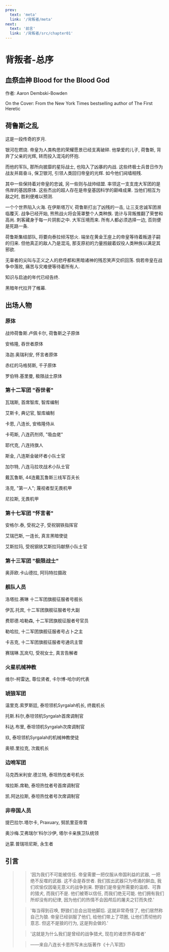```yaml
---
prev:
  text: 'meta'
  link: '/背叛者/meta'
next:
  text: '前言'
  link: '/背叛者/src/chapter01'
---
```


# 背叛者-总序

## 血祭血神 Blood for the Blood God

作者: Aaron Dembski-Bowden

On the Cover: From the New York Times bestselling author of The First Heretic

## 荷鲁斯之乱

这是一段传奇的岁月.

银河在燃烧. 帝皇为人类构思的荣耀愿景已经支离破碎. 他挚爱的儿子, 荷鲁斯, 背弃了父亲的光辉, 转而投入混沌的怀抱.

而他的军队, 那所向披靡的星际战士, 也陷入了凶暴的内战. 这些终极士兵昔日作为战友并肩奋斗, 保卫银河, 引领人类回归帝皇的光辉. 如今他们阋墙相残.

其中一些保持着对帝皇的忠诚, 另一些则与战帅结盟. 率领这一支支庞大军团的是伟岸的基因原体. 这些杰出的超人存在是帝皇基因科学的巅峰成果. 当他们相互为敌之时, 胜利便难以预测.

一个个世界陷入火海. 在伊斯塔万V, 荷鲁斯打出了凶残的一击, 让三支忠诚军团濒临覆灭. 战争已经开始, 熊熊战火将会笼罩整个人类种族. 诡计与背叛推翻了荣誉和高尚. 刺客藏身于每一片阴影之中. 大军压境而来. 所有人都必须选择一边, 否则便是死路一条.

荷鲁斯集结部队, 将要向泰拉倾泻怒火. 端坐在黄金王座上的帝皇等待着叛道子嗣的归来. 但他真正的敌人乃是混沌, 那支原初的力量觊觎着奴役人类种族以满足其邪欲.

无辜者的尖叫与正义之人的悲呼都和黑暗诸神的残忍笑声交织回荡. 倘若帝皇在战争中落败, 痛苦与灾难便等待着所有人.

知识与启迪的年代已经告终.

黑暗年代拉开了帷幕.

## 出场人物

### 原体

战帅荷鲁斯.卢佩卡尔, 荷鲁斯之子原体

安格隆, 吞世者原体

洛迦.奥瑞利安, 怀言者原体

赤红的马格努斯, 千子原体

罗伯特.基里曼, 极限战士原体

### 第十二军团 "吞世者"

瓦瑞斯, 首席智库, 智库编制

艾斯卡, 典记官, 智库编制

卡恩, 八连长, 安格隆侍从

卡苟斯, 八连药剂师, "吸血佬"

耶代克, 八连持旗人

斯金, 八连斯金破坏者小队士官

加尔特, 八连马拉坎战术小队士官

戴瓦鲁斯, 44连戴瓦鲁斯三线军百夫长

洛克, "第一人"; 蔑视者型无畏机甲

尼拉斯, 无畏机甲

### 第十七军团 "怀言者"

安格尔.泰, 受祝之子, 受祝钢铁指挥官

艾瑞巴斯, 一连长, 真言黑暗使徒

艾斯拉玛, 受祝钢铁艾斯拉玛献祭小队士官

### 第十三军团 "极限战士"

奥菲欧.卡山德拉, 阿玛特拉摄政

### 舰队人员

洛塔拉.赛琳 十二军团旗舰征服者号舰长

伊瓦.托宾, 十二军团旗舰征服者号大副

费耶德.哈勒森, 十二军团旗舰征服者号官员

勒哈拉, 十二军团旗舰征服者号占卜之主

卡吉克, 十二军团旗舰征服者号通讯主管

赛瑞琳.瓦岚匂, 受祝女士, 真言告解者

### 火星机械神教

维尔-柯雷达, 尊位贤者, 卡尔博-哈尔的代表

### 琥狼军团

温里克.索罗斯廷, 泰坦领机Syrgalah机长, 终裁机长

托斯.科尔,泰坦领机Syrgalah首席调制官

科达.布里, 泰坦领机Syrgalah次席调制官

玖, 泰坦领机Syrgalah的机械神教使徒

奥顿.里拉克, 次裁机长

### 边哨军团

马克西米利安.德兰特, 泰坦热忱者号机长

埃拉斯.席勒, 泰坦热忱者号首席调制官

凯.阿达拉斯, 泰坦热忱者号次席调制官

### 非帝国人员

提巴拉尔.塔尔卡, Praxuary, 努凯里亚帝胄

奥沙梅.艾弗瑞尔'科尔沙伊, 塔尔卡亲族卫队统领

达蒙.普瑞坦尼斯, 永生者

## 引言

> > '因为我们不可能被信任. 帝皇需要一把仅服从帝国利益的武器, 一把绝不反噬的武器. 这不会是吞世者. 我们拔出武器只为喷涌的鲜血, 我们欢愉仅因毫无意义的战争到来. 野狼们是帝皇所需要的温顺、可靠的猎犬, 而我们不是. 他们被寄以信任, 而我们绝无可能. 他们拥有我们所却没有的纪律, 因为他们的热情不会因颅后的屠夫之钉而失控.'
>
> > '每当得到召唤, 野狼们总会出现他脚后. 这就非常奇怪了, 他们居然称自己为狼. 帝皇已经驯服了他们, 给他们带上了项圈, 让他们贯彻他的意志. 但这不是狼的行为, 这是狗会做的.'
>
> > '这就是为什么我们是曾经的战争猎犬, 现在的诸世界吞噬者'
>
> > ——来自八连长卡恩所写未出版著作《十八军团》
